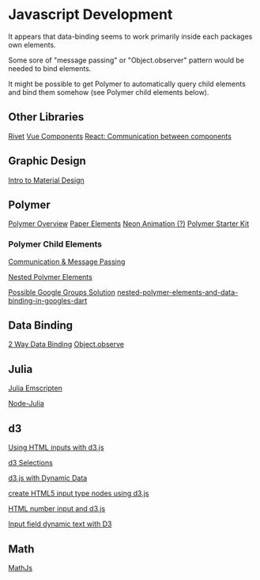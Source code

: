 # Javascript Development

It appears that data-binding seems to work primarily inside each packages own elements. 

Some sore of "message passing" or "Object.observer" pattern would be needed to bind elements. 

It might be possible to get Polymer to automatically query child elements and bind them somehow (see Polymer child elements below).


## Other Libraries

[Rivet](http://rivetsjs.com/)
[Vue Components](http://vuejs.org/guide/components.html)
[React: Communication between components](https://facebook.github.io/react/tips/communicate-between-components.html)

## Graphic Design

[Intro to Material Design](http://www.google.com/design/spec/material-design/introduction.html#introduction-principles)

## Polymer

[Polymer Overview](https://www.polymer-project.org/1.0/docs/devguide/feature-overview.html)
[Paper Elements](https://elements.polymer-project.org/browse?package=paper-elements)
[Neon Animation (?)](https://elements.polymer-project.org/elements/neon-animation?active=opaque-animation)
[Polymer Starter Kit](https://github.com/polymerelements/polymer-starter-kit)

### Polymer Child Elements

[Communication & Message Passing](https://www.polymer-project.org/0.5/articles/communication.html)

[Nested Polymer Elements](http://stackoverflow.com/questions/23254698/accessing-a-nested-polymer-element)

[Possible Google Groups Solution](https://groups.google.com/a/dartlang.org/forum/#!topic/web/rIwW-bYm4zw)
[nested-polymer-elements-and-data-binding-in-googles-dart](http://www.roberthartung.de/nested-polymer-elements-and-data-binding-in-googles-dart/)

## Data Binding

[2 Way Data Binding](http://n12v.com/2-way-data-binding/)
[Object.observe](http://www.html5rocks.com/en/tutorials/es7/observe/)

## Julia

[Julia Emscripten](https://github.com/JuliaLang/julia/issues/9430)

[Node-Julia](https://www.npmjs.com/package/node-julia)

## d3

[Using HTML inputs with d3.js](http://www.d3noob.org/2014/04/using-html-inputs-with-d3js.html)

[d3 Selections](https://github.com/mbostock/d3/wiki/Selections#d3_event)

[d3.js with Dynamic Data](https://javadude.wordpress.com/2012/05/17/d3-js-with-dynamic-data/)

[create HTML5 input type nodes using d3.js](https://gist.github.com/GerHobbelt/1887532)


[HTML number input and d3.js](http://bl.ocks.org/d3noob/10633704)

[Input field dynamic text with D3](http://bl.ocks.org/eesur/9910343)


## Math

[MathJs](http://mathjs.org/)
